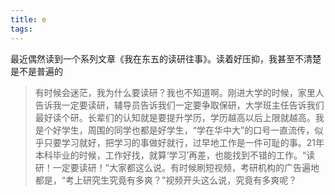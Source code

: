 ```yaml
---
title: e
tags:
---
```


最近偶然读到一个系列文章《我在东五的读研往事》。读着好压抑，我甚至不清楚是不是普遍的

> 有时候会迷茫，我为什么要读研？我也不知道啊。刚进大学的时候，家里人告诉我一定要读研，辅导员告诉我们一定要争取保研，大学班主任告诉我们最好读个研。长辈们的认知就是要提升学历，学历越高以后上限就越高。我是个好学生，周围的同学也都是好学生，“学在华中大”的口号一直流传，似乎只要学习就好，把学习的事做好就行，过早地工作是一件可耻的事。21年本科毕业的时候，工作好找，就算‘学习’再差，也能找到不错的工作。“读研！一定要读研！”大家都这么说。有时候刷短视频，考研机构的广告遍地都是，“考上研究生究竟有多爽？”视频开头这么说，究竟有多爽呢？

